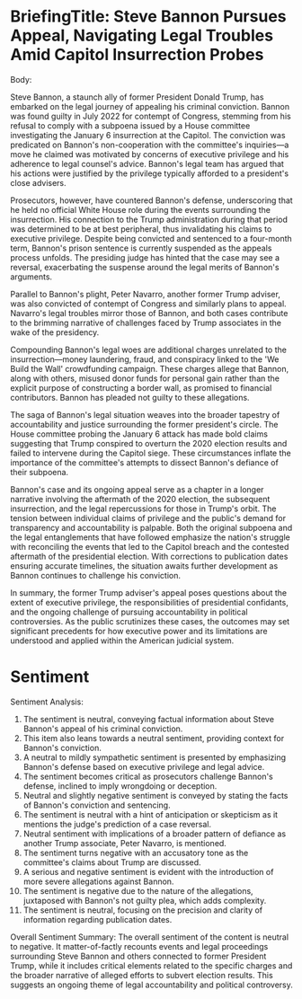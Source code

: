 # BriefingTitle: Steve Bannon Pursues Appeal, Navigating Legal Troubles Amid Capitol Insurrection Probes

Body:

Steve Bannon, a staunch ally of former President Donald Trump, has embarked on the legal journey of appealing his criminal conviction. Bannon was found guilty in July 2022 for contempt of Congress, stemming from his refusal to comply with a subpoena issued by a House committee investigating the January 6 insurrection at the Capitol. The conviction was predicated on Bannon's non-cooperation with the committee's inquiries—a move he claimed was motivated by concerns of executive privilege and his adherence to legal counsel's advice. Bannon's legal team has argued that his actions were justified by the privilege typically afforded to a president's close advisers.

Prosecutors, however, have countered Bannon's defense, underscoring that he held no official White House role during the events surrounding the insurrection. His connection to the Trump administration during that period was determined to be at best peripheral, thus invalidating his claims to executive privilege. Despite being convicted and sentenced to a four-month term, Bannon's prison sentence is currently suspended as the appeals process unfolds. The presiding judge has hinted that the case may see a reversal, exacerbating the suspense around the legal merits of Bannon's arguments.

Parallel to Bannon's plight, Peter Navarro, another former Trump adviser, was also convicted of contempt of Congress and similarly plans to appeal. Navarro's legal troubles mirror those of Bannon, and both cases contribute to the brimming narrative of challenges faced by Trump associates in the wake of the presidency.

Compounding Bannon's legal woes are additional charges unrelated to the insurrection—money laundering, fraud, and conspiracy linked to the 'We Build the Wall' crowdfunding campaign. These charges allege that Bannon, along with others, misused donor funds for personal gain rather than the explicit purpose of constructing a border wall, as promised to financial contributors. Bannon has pleaded not guilty to these allegations.

The saga of Bannon's legal situation weaves into the broader tapestry of accountability and justice surrounding the former president's circle. The House committee probing the January 6 attack has made bold claims suggesting that Trump conspired to overturn the 2020 election results and failed to intervene during the Capitol siege. These circumstances inflate the importance of the committee's attempts to dissect Bannon's defiance of their subpoena.

Bannon's case and its ongoing appeal serve as a chapter in a longer narrative involving the aftermath of the 2020 election, the subsequent insurrection, and the legal repercussions for those in Trump's orbit. The tension between individual claims of privilege and the public's demand for transparency and accountability is palpable. Both the original subpoena and the legal entanglements that have followed emphasize the nation's struggle with reconciling the events that led to the Capitol breach and the contested aftermath of the presidential election. With corrections to publication dates ensuring accurate timelines, the situation awaits further development as Bannon continues to challenge his conviction.

In summary, the former Trump adviser's appeal poses questions about the extent of executive privilege, the responsibilities of presidential confidants, and the ongoing challenge of pursuing accountability in political controversies. As the public scrutinizes these cases, the outcomes may set significant precedents for how executive power and its limitations are understood and applied within the American judicial system.
# Sentiment
Sentiment Analysis:

1. The sentiment is neutral, conveying factual information about Steve Bannon's appeal of his criminal conviction.
2. This item also leans towards a neutral sentiment, providing context for Bannon's conviction.
3. A neutral to mildly sympathetic sentiment is presented by emphasizing Bannon's defense based on executive privilege and legal advice.
4. The sentiment becomes critical as prosecutors challenge Bannon's defense, inclined to imply wrongdoing or deception.
5. Neutral and slightly negative sentiment is conveyed by stating the facts of Bannon's conviction and sentencing.
6. The sentiment is neutral with a hint of anticipation or skepticism as it mentions the judge's prediction of a case reversal.
7. Neutral sentiment with implications of a broader pattern of defiance as another Trump associate, Peter Navarro, is mentioned.
8. The sentiment turns negative with an accusatory tone as the committee's claims about Trump are discussed.
9. A serious and negative sentiment is evident with the introduction of more severe allegations against Bannon.
10. The sentiment is negative due to the nature of the allegations, juxtaposed with Bannon's not guilty plea, which adds complexity.
11. The sentiment is neutral, focusing on the precision and clarity of information regarding publication dates.

Overall Sentiment Summary:
The overall sentiment of the content is neutral to negative. It matter-of-factly recounts events and legal proceedings surrounding Steve Bannon and others connected to former President Trump, while it includes critical elements related to the specific charges and the broader narrative of alleged efforts to subvert election results. This suggests an ongoing theme of legal accountability and political controversy.